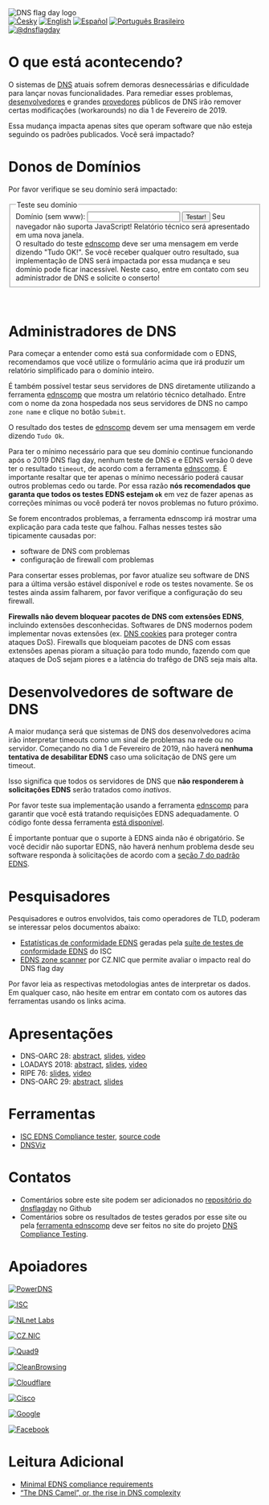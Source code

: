 <img class="logo" alt="DNS flag day logo" src="/images/DNS_Flag.svg">

<div class="translations">
<nav>
	<a href="/cs"><img alt="Česky" src="/flags/cs.svg"/></a>
	<a href="/"><img alt="English" src="/flags/en.svg"/></a>
	<a href="/es"><img alt="Español" src="/flags/es.svg"/></a>
	<a href="/pt-br"><img alt="Português Brasileiro" src="/flags/pt-br.svg"/></a>
</nav>
</div>
<div class="social">
<nav>
	<a href="https://twitter.com/dnsflagday"><img alt="@dnsflagday" src="/images/Twitter_Social_Icon_Rounded_Square_Color.svg"></a>
</nav>
</div>

O que está acontecendo?
=======================
O sistemas de <a href="https://pt.wikipedia.org/wiki/Domain_Name_System">DNS</a> atuais sofrem demoras desnecessárias e dificuldade para lançar novas funcionalidades. Para remediar esses problemas, <a href="#apoiadores">desenvolvedores</a> e grandes <a href="#apoiadores">provedores</a> públicos de DNS irão remover certas modificações (workarounds) no dia 1 de Fevereiro de 2019.

Essa mudança impacta apenas sites que operam software que não esteja seguindo os padrões publicados. Você será impactado?

Donos de Domínios
=================
Por favor verifique se seu domínio será impactado:
<div id="domain-checker">
	<form action="https://ednscomp.isc.org/ednscomp" method="GET" target="_blank">
		<fieldset>
			<legend>Teste seu domínio</legend>
			<label for="zone">Domínio (sem www):
				<input type="text" name="zone" id="zone" required title="Por favor digite o nome de uma zona de DNS hospedada nos servidores de DNS que você quer testar. (A zona precisa ter registros SOA e NS.)">
			</label>
			<input type="submit" value="Testar!">
			<noscript>Seu navegador não suporta JavaScript! Relatório técnico será apresentado em uma nova janela.<br>
O resultado do teste <a href="https://ednscomp.isc.org/ednscomp">ednscomp</a> deve ser uma mensagem em verde dizendo "Tudo OK!". Se você receber
qualquer outro resultado, sua implementação de DNS será impactada por essa mudança e seu domínio pode ficar inacessível. Neste caso, entre
em contato com seu administrador de DNS e solicite o conserto!
			</noscript>
		</fieldset>
	</form>
</div>
<script><!-- translate the form above and these constants, please keep the whitespaces! -->
const domainCheckerInit = {
	placeIntoElement: document.getElementById( "domain-checker" ),
	texts: {
		formTitle: 'Teste seu domínio',
		labelText: 'Domínio (sem www): ',
		submitText: 'Testar!',
		reportOkHtml: ': <span style="color: green;">Tudo OK!</span></div>' +
		'<div><img style="height: 5em;" src="/signs/ok.svg"/></div>' +
		'<div>Este domínio está OK, parabéns!',

		reportCompatibleHtml: ': <span style="color: orange;">Problemas pequenos detectados!</span></div>' +
		'<div><img style="height: 5em;" src="/signs/compatible.svg"/></div>' +
		'<div>Este domínio irá funcionar após o 2019 DNS flag day MAS ele não suporte os padrões de DNS mais recentes. Como consequência disto, esse domínio não irá suportar certos recursos de segurança e pode se tornar um alvo fácil para invasores. Recomendados que seu administrador de DNS conserte estes problemas listados abaixo',

		reportHighLatencyHtml: ': <span style="color: red;">Problemas graves detectados!</span></div>' +
		'<div><img style="height: 5em;" src="/signs/high_latency.svg"/></div>' +
		'<div>Esse domínio vai ter problemas apartir do 2019 DNS flag day. Ele irá funcionar na prática MAS usuários irão experenciar demoras no acesso à esse domínio. Recomendamos que solicite correções ao seu administrador de domínios! Você pode compartilhar o site  https://dnsflagday.net/ e',

		reportFailHtml: ': <span style="font-weight: bold; color: red;">Erros fatais detectados!</span></div>' +
		'<div><img style="height: 5em;" src="/signs/dead.svg"/></div>' +
		'<div>Esse domínio irá PARAR DE FUNCIONAR apartir do 2019 DNS flag day! Por favor execute o teste novamente para evitar problemas aleatórios de rede. Se o problema persistir você precisa entrar em contato com seu administrador de DNS urgentemente e solicitar as correções. Você pode compartilhar o site https://dnsflagday.net/ e',

		reportTestErrorHtml: ': Teste não pode ser executado devido a um erro. Por favor verfique que o domínio digitado corresponde a uma <strong>zona de DNS</strong>, ex.: use "example.com" em vez de "www.example.com". Execute novamente o teste para eliminar a chance de problemas aleatórios de rede ou investigue o',
		reportLinkText: ' relatório técnico ',  // text before URL to report
	},
	status: {
		loading: 'Teste em andamento, por favor aguarde... Isso pode demorar dezenas de segundos.',
		done: 'Teste finalizado:',
		errorApi: 'Erro de comunicação! API indisponível… por favor tente novamente mais tarde',
		errorInput: 'Entrada inválida ou outro erro inesperado, desculpe!',
	},
};
</script>
<script src="/domain-checker.js"></script>
<br>

Administradores de DNS
======================
Para começar a entender como está sua conformidade com o EDNS, recomendamos que você utilize o formulário acima que irá produzir um relatório simplificado para o domínio inteiro.

É também possível testar seus servidores de DNS diretamente utilizando a ferramenta [ednscomp](https://ednscomp.isc.org/ednscomp) que mostra um relatório técnico detalhado. Entre com o nome da zona hospedada nos seus servidores de DNS no campo `zone name` e clique no botão `Submit`.

O resultado dos testes de [ednscomp](https://ednscomp.isc.org/ednscomp) devem ser uma mensagem em verde dizendo `Tudo Ok`.

Para ter o mínimo necessário para que seu domínio continue funcionando após o 2019 DNS flag day, nenhum teste de DNS e e EDNS versão 0 deve ter o resultado `timeout`, de acordo com a ferramenta [ednscomp](https://ednscomp.isc.org/ednscomp). É importante resaltar que ter apenas o mínimo necessário poderá causar outros problemas cedo ou tarde. Por essa razão **nós recomendados que garanta que todos os testes EDNS estejam `ok`** em vez de fazer apenas as correções mínimas ou você poderá ter novos problemas no futuro próximo.

Se forem encontrados problemas, a ferramenta ednscomp irá mostrar uma explicação para cada teste que falhou. Falhas nesses testes são tipicamente causadas por:
* software de DNS com problemas
* configuração de firewall com problemas

Para consertar esses problemas, por favor atualize seu software de DNS para a última versão estável disponível e rode os testes novamente. Se os testes ainda assim falharem, por favor verifique a configuração do seu firewall.

**Firewalls não devem bloquear pacotes de DNS com extensões EDNS**, incluindo extensões desconhecidas. Softwares de DNS modernos podem implementar novas extensões (ex. [DNS cookies](https://tools.ietf.org/html/rfc7873) para proteger contra ataques DoS). Firewalls que bloqueiam pacotes de DNS com essas extensões apenas pioram a situação para todo mundo, fazendo com que ataques de DoS sejam piores e a latência do trafêgo de DNS seja mais alta.

Desenvolvedores de software de DNS
==================================
A maior mudança será que sistemas de DNS dos desenvolvedores acima irão interpretar timeouts como um sinal de problemas na rede ou no servidor. Começando no dia 1 de Fevereiro de 2019, não haverá **nenhuma tentativa de desabilitar EDNS** caso uma solicitação de DNS gere um timeout.

Isso significa que todos os servidores de DNS que **não responderem à solicitações EDNS** serão tratados como *inativos*.

Por favor teste sua implementação usando a ferramenta [ednscomp](https://ednscomp.isc.org/ednscomp) para garantir que você está tratando requisições EDNS adequadamente. O código fonte dessa ferramenta [está disponível](https://gitlab.isc.org/isc-projects/DNS-Compliance-Testing).

É importante pontuar que o suporte à EDNS ainda não é obrigatório. Se você decidir não suportar EDNS, não haverá nenhum problema desde seu software responda à solicitações de acordo com a [seção 7 do padrão EDNS](https://tools.ietf.org/html/rfc6891#section-7).

Pesquisadores
=============
Pesquisadores e outros envolvidos, tais como operadores de TLD, poderam se interessar pelos documentos abaixo:
 * [Estatísticas de conformidade EDNS](https://ednscomp.isc.org/) geradas pela [suíte de testes de conformidade EDNS](https://gitlab.isc.org/isc-projects/DNS-Compliance-Testing) do ISC
 * [EDNS zone scanner](https://gitlab.labs.nic.cz/knot/edns-zone-scanner/) por CZ.NIC que permite avaliar o impacto real do DNS flag day

 Por favor leia as respectivas metodologias antes de interpretar os dados. Em qualquer caso, não hesite em entrar em contato com os autores das ferramentas usando os links acima.

Apresentações
=============

 * DNS-OARC 28: [abstract](https://indico.dns-oarc.net/event/28/contributions/515/), [slides](https://indico.dns-oarc.net/event/28/contributions/515/attachments/490/799/Removing_EDNS_Workarounds.pdf), [video](https://www.youtube.com/watch?v=9YYH8JFH_bY&feature=youtu.be&t=5198)
 * LOADAYS 2018: [abstract](http://loadays.org/pages/dnsupdate.html), [slides](http://loadays.org/files/plexis-edns-workaround-removal-loadays-2018.pdf), [video](https://www.youtube.com/watch?v=OXbbH0ORmSY)
 * RIPE 76: [slides](https://ripe76.ripe.net/presentations/159-edns.pdf), [video](https://ripe76.ripe.net/archives/video/161)
 * DNS-OARC 29: [abstract](https://indico.dns-oarc.net/event/29/contributions/662/), [slides](https://indico.dns-oarc.net/event/29/contributions/662/attachments/634/1063/EDNS_Flag_Day_-_OARC29.pdf)

Ferramentas
===========

 * [ISC EDNS Compliance tester](https://ednscomp.isc.org/), [source code](https://gitlab.isc.org/isc-projects/DNS-Compliance-Testing)
 * [DNSViz](http://dnsviz.net/)

Contatos
========

 * Comentários sobre este site podem ser adicionados no [repositório do dnsflagday](https://github.com/dns-violations/dnsflagday/issues) no Github
 * Comentários sobre os resultados de testes gerados por esse site ou pela [ferramenta ednscomp](https://ednscomp.isc.org/ednscomp) deve ser feitos no site do projeto [DNS Compliance Testing](https://gitlab.isc.org/isc-projects/DNS-Compliance-Testing).

Apoiadores
==========
<script id="do-not-translate-randomize-this-section" src="/supporters-randomiser.js" defer></script>

[![PowerDNS](/images/powerdns.svg)](https://blog.powerdns.com/2018/03/22/removing-edns-workarounds/)

[![ISC](/images/isc.png)](https://www.isc.org/blogs/end-to-bandaids/)

[![NLnet Labs](/images/nlnetlabs.svg)](https://www.nlnetlabs.nl/news/2018/Jun/07/putting-an-end-to-workarounds-for-broken-software/)

[![CZ.NIC](/images/cznic.svg)](https://en.blog.nic.cz/2018/03/14/together-for-better-stability-speed-and-further-extensibility-of-the-dns-ecosystem/)

[![Quad9](/images/quad9.png)](https://quad9.net/)

[![CleanBrowsing](https://cleanbrowsing.org/images/CleanBrowsing-logo-small-dark.png)](https://cleanbrowsing.org/)

[![Cloudflare](/images/cloudflare.png)](https://www.cloudflare.com/)

[![Cisco](/images/cisco.svg)](https://www.opendns.com/cisco-opendns/)

[![Google](/images/google.svg)](https://developers.google.com/speed/public-dns/)

[![Facebook](/images/facebook.svg)](https://www.facebook.com/)

Leitura Adicional
=================
 * [Minimal EDNS compliance requirements](https://datatracker.ietf.org/doc/draft-spacek-edns-camel-diet/)
 * [“The DNS Camel”, or, the rise in DNS complexity](https://blog.powerdns.com/2018/03/22/the-dns-camel-or-the-rise-in-dns-complexit/)
